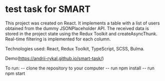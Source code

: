 # test task for SMART

This project was created on React. It implements a table with a list of users obtained from the dummy JSONPlaceholder API. The received data is stored in the project state using the Redux Toolkit and createAsyncThunk. Real-time filtering is implemented for each column.

Technologies used: React, Redux Toolkit, TypeScript, SCSS, Bulma.

Demo(https://andrii-rykal.github.io/smart-task/)

To run:
-- clone the repository to your computer
-- run npm install
-- run npm start
